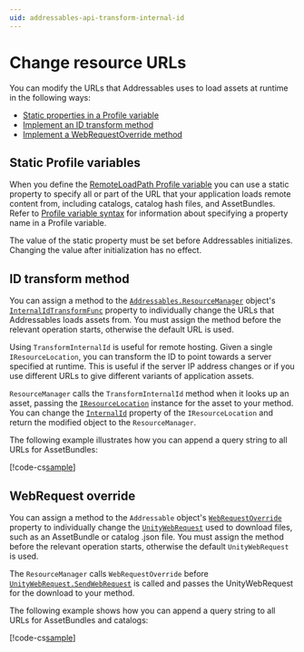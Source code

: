 ```yaml
---
uid: addressables-api-transform-internal-id
---
```


# Change resource URLs

You can modify the URLs that Addressables uses to load assets at runtime in the following ways:

* [Static properties in a Profile variable](#static-profile-variables)
* [Implement an ID transform method](#id-transform-method)
* [Implement a WebRequestOverride method](#webrequest-override)

## Static Profile variables

When you define the [RemoteLoadPath Profile variable](xref:addressables-profiles) you can use a static property to specify all or part of the URL that your application loads remote content from, including catalogs, catalog hash files, and AssetBundles. Refer to [Profile variable syntax](xref:addressables-profile-variables) for information about specifying a property name in a Profile variable. 

The value of the static property must be set before Addressables initializes. Changing the value after initialization has no effect. 

## ID transform method

You can assign a method to the [`Addressables.ResourceManager`](xref:UnityEngine.AddressableAssets.Addressables.ResourceManager) object's [`InternalIdTransformFunc`](xref:UnityEngine.ResourceManagement.ResourceLocations.IResourceLocation.InternalId) property to individually change the URLs that Addressables loads assets from. You must assign the method before the relevant operation starts, otherwise the default URL is used.

Using `TransformInternalId` is useful for remote hosting. Given a single `IResourceLocation`, you can transform the ID to point towards a server specified at runtime. This is useful if the server IP address changes or if you use different URLs to give different variants of application assets.

`ResourceManager` calls the `TransformInternalId` method when it looks up an asset, passing the [`IResourceLocation`](xref:UnityEngine.ResourceManagement.ResourceLocations.IResourceLocation) instance for the asset to your method. You can change the [`InternalId`](xref:UnityEngine.ResourceManagement.ResourceLocations.IResourceLocation.InternalId) property of the `IResourceLocation` and return the modified object to the `ResourceManager`.

The following example illustrates how you can append a query string to all URLs for AssetBundles:

[!code-cs[sample](../Tests/Editor/DocExampleCode/IDTransformer.cs#doc_Transformer)]

## WebRequest override

You can assign a method to the `Addressable` object's [`WebRequestOverride`](xref:UnityEngine.AddressableAssets.Addressables.WebRequestOverride) property to individually change the [`UnityWebRequest`](xref:UnityEngine.Networking.UnityWebRequest) used to download files, such as an AssetBundle or catalog .json file. You must assign the method before the relevant operation starts, otherwise the default `UnityWebRequest` is used.

The `ResourceManager` calls `WebRequestOverride` before [`UnityWebRequest.SendWebRequest`](xref:UnityEngine.Networking.UnityWebRequest.SendWebRequest) is called and passes the UnityWebRequest for the download to your method.

The following example shows how you can append a query string to all URLs for AssetBundles and catalogs:

[!code-cs[sample](../Tests/Editor/DocExampleCode/WebRequestOverride.cs#doc_TransformerWebRequest)]
